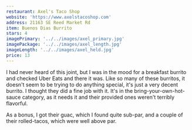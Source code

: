 ```yaml
---
restaurant: Axel's Taco Shop
website: 'https://www.axelstacoshop.com'
address: 21163 SE Reed Market Rd
item: Buenos Dias Burrito
stars: 4
imagePrimary: '../../images/axel_primary.jpg'
imagePackage: '../../images/axel_length.jpg'
imageLength: '../../images/axel_held.jpg'
price: 13
---
```


I had never heard of this joint, but I was in the mood for a breakfast burrito and checked Uber Eats and there it was. Like so many of these burritos, it doesn't seem to be trying to do anything special, it's just a very decent burrito. I thought they did a fine job with it. It's in the bring-your-own-hot-sauce category, as it needs it and their provided ones weren't terribly flavorful.

As a bonus, I got their guac, which I found quite sub-par, and a couple of their rolled-tacos, which were well above par.
